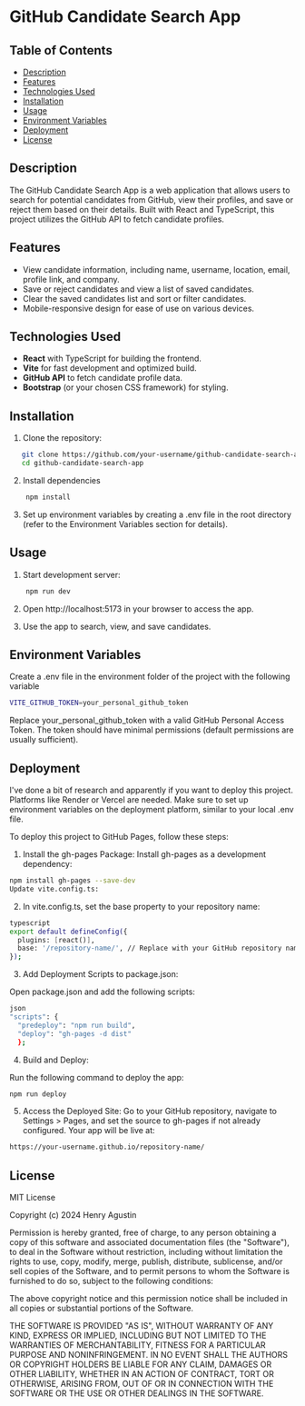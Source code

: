 # GitHub Candidate Search App

## Table of Contents
- [Description](#description)
- [Features](#features)
- [Technologies Used](#technologies-used)
- [Installation](#installation)
- [Usage](#usage)
- [Environment Variables](#environment-variables)
- [Deployment](#deployment)
- [License](#license)

## Description
The GitHub Candidate Search App is a web application that allows users to search for potential candidates from GitHub, view their profiles, and save or reject them based on their details. Built with React and TypeScript, this project utilizes the GitHub API to fetch candidate profiles.

## Features
- View candidate information, including name, username, location, email, profile link, and company.
- Save or reject candidates and view a list of saved candidates.
- Clear the saved candidates list and sort or filter candidates.
- Mobile-responsive design for ease of use on various devices.

## Technologies Used
- **React** with TypeScript for building the frontend.
- **Vite** for fast development and optimized build.
- **GitHub API** to fetch candidate profile data.
- **Bootstrap** (or your chosen CSS framework) for styling.

## Installation

1. Clone the repository:
```bash
   git clone https://github.com/your-username/github-candidate-search-app.git
   cd github-candidate-search-app
```

2. Install dependencies
```bash
    npm install
```

3. Set up environment variables by creating a .env file in the root directory (refer to the Environment Variables section for details).

## Usage 

1. Start development server:
```bash
    npm run dev
```

2. Open http://localhost:5173 in your browser to access the app.

3. Use the app to search, view, and save candidates.

## Environment Variables
Create a .env file in the environment folder of the project with the following variable
```bash
VITE_GITHUB_TOKEN=your_personal_github_token
```
  Replace your_personal_github_token with a valid GitHub Personal Access Token. The token should have minimal permissions (default permissions are usually sufficient).

## Deployment
I've done a bit of research and apparently if you want to deploy this project. Platforms like Render or Vercel are needed. Make sure to set up environment variables on the deployment platform, similar to your local .env file.

To deploy this project to GitHub Pages, follow these steps:

1. Install the gh-pages Package:
Install gh-pages as a development dependency:
```bash
npm install gh-pages --save-dev
Update vite.config.ts:
```

2. In vite.config.ts, set the base property to your repository name:
```bash
typescript
export default defineConfig({
  plugins: [react()],
  base: '/repository-name/', // Replace with your GitHub repository name
});
```
3. Add Deployment Scripts to package.json:

Open package.json and add the following scripts:
```bash
json
"scripts": {
  "predeploy": "npm run build",
  "deploy": "gh-pages -d dist"
  };
```
4. Build and Deploy:

Run the following command to deploy the app:
```bash
npm run deploy
```

5. Access the Deployed Site:
Go to your GitHub repository, navigate to Settings > Pages, and set the source to gh-pages if not already configured.
Your app will be live at:

```bash
https://your-username.github.io/repository-name/
```

## License

MIT License

Copyright (c) 2024 Henry Agustin

Permission is hereby granted, free of charge, to any person obtaining a copy
of this software and associated documentation files (the "Software"), to deal
in the Software without restriction, including without limitation the rights
to use, copy, modify, merge, publish, distribute, sublicense, and/or sell
copies of the Software, and to permit persons to whom the Software is
furnished to do so, subject to the following conditions:

The above copyright notice and this permission notice shall be included in all
copies or substantial portions of the Software.

THE SOFTWARE IS PROVIDED "AS IS", WITHOUT WARRANTY OF ANY KIND, EXPRESS OR
IMPLIED, INCLUDING BUT NOT LIMITED TO THE WARRANTIES OF MERCHANTABILITY,
FITNESS FOR A PARTICULAR PURPOSE AND NONINFRINGEMENT. IN NO EVENT SHALL THE
AUTHORS OR COPYRIGHT HOLDERS BE LIABLE FOR ANY CLAIM, DAMAGES OR OTHER
LIABILITY, WHETHER IN AN ACTION OF CONTRACT, TORT OR OTHERWISE, ARISING FROM,
OUT OF OR IN CONNECTION WITH THE SOFTWARE OR THE USE OR OTHER DEALINGS IN THE
SOFTWARE.




